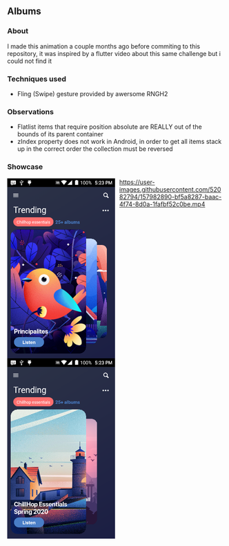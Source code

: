 ## Albums

### About
I made this animation a couple months ago before commiting to this repository, it was inspired by a flutter video about this same challenge but i could not find it

### Techniques used
- Fling (Swipe) gesture provided by awersome RNGH2

### Observations
- Flatlist items that require position absolute are REALLY out of the bounds of its parent container
- zIndex property does not work in Android, in order to get all items stack up in the correct order the collection must be reversed

### Showcase
[<img style="float: left; margin-right: 10px" width="250px" src="./assets/md/one.png" alt="Untouched slider">]("")
<img style="float: left; margin-right: 10px" width="250px" src="./assets/md/two.png" alt="Touched slider">

https://user-images.githubusercontent.com/52082794/157982890-bf5a8287-baac-4f74-8d0a-1fafbf52c0be.mp4